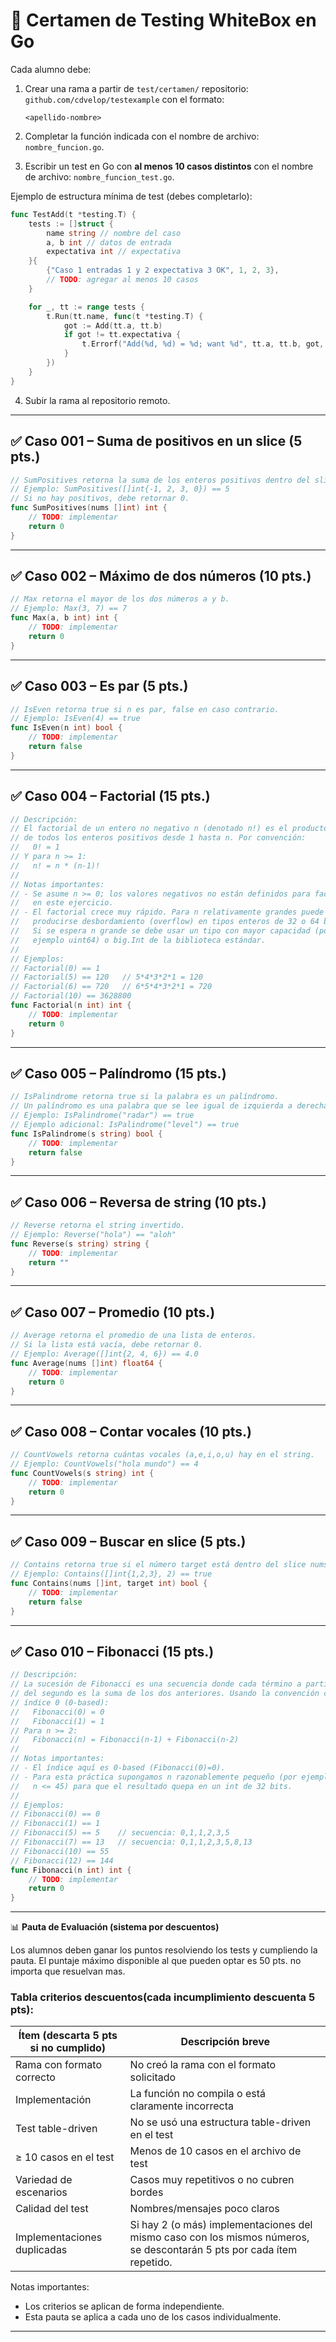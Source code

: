 # 📘 Certamen de Testing WhiteBox en Go

Cada alumno debe:

1. Crear una rama a partir de `test/certamen/` repositorio: `github.com/cdvelop/testexample` con el formato:

   ```
   <apellido-nombre>
   ```
2. Completar la función indicada con el nombre de archivo: `nombre_funcion.go`.

3. Escribir un test en Go con **al menos 10 casos distintos** con el nombre de archivo: `nombre_funcion_test.go`.

Ejemplo de estructura mínima de test (debes completarlo):

```go
func TestAdd(t *testing.T) {
	tests := []struct {
		name string // nombre del caso
		a, b int // datos de entrada
		expectativa int // expectativa
	}{
		{"Caso 1 entradas 1 y 2 expectativa 3 OK", 1, 2, 3},
		// TODO: agregar al menos 10 casos
	}

	for _, tt := range tests {
		t.Run(tt.name, func(t *testing.T) {
			got := Add(tt.a, tt.b)
			if got != tt.expectativa {
				t.Errorf("Add(%d, %d) = %d; want %d", tt.a, tt.b, got, tt.expectativa)
			}
		})
	}
}
```


4. Subir la rama al repositorio remoto.

---

## ✅ Caso 001 – Suma de positivos en un slice (5 pts.)

```go
// SumPositives retorna la suma de los enteros positivos dentro del slice nums.
// Ejemplo: SumPositives([]int{-1, 2, 3, 0}) == 5
// Si no hay positivos, debe retornar 0.
func SumPositives(nums []int) int {
	// TODO: implementar
	return 0
}
```

---

## ✅ Caso 002 – Máximo de dos números (10 pts.)

```go
// Max retorna el mayor de los dos números a y b.
// Ejemplo: Max(3, 7) == 7
func Max(a, b int) int {
	// TODO: implementar
	return 0
}
```

---

## ✅ Caso 003 – Es par (5 pts.)

```go
// IsEven retorna true si n es par, false en caso contrario.
// Ejemplo: IsEven(4) == true
func IsEven(n int) bool {
	// TODO: implementar
	return false
}
```

---

## ✅ Caso 004 – Factorial (15 pts.)

```go
// Descripción:
// El factorial de un entero no negativo n (denotado n!) es el producto
// de todos los enteros positivos desde 1 hasta n. Por convención:
//   0! = 1
// Y para n >= 1:
//   n! = n * (n-1)!
//
// Notas importantes:
// - Se asume n >= 0; los valores negativos no están definidos para factorial
//   en este ejercicio.
// - El factorial crece muy rápido. Para n relativamente grandes puede
//   producirse desbordamiento (overflow) en tipos enteros de 32 o 64 bits.
//   Si se espera n grande se debe usar un tipo con mayor capacidad (por
//   ejemplo uint64) o big.Int de la biblioteca estándar.
//
// Ejemplos:
// Factorial(0) == 1
// Factorial(5) == 120   // 5*4*3*2*1 = 120
// Factorial(6) == 720   // 6*5*4*3*2*1 = 720
// Factorial(10) == 3628800
func Factorial(n int) int {
	// TODO: implementar
	return 0
}
```

---

## ✅ Caso 005 – Palíndromo (15 pts.)

```go
// IsPalindrome retorna true si la palabra es un palíndromo.
// Un palíndromo es una palabra que se lee igual de izquierda a derecha y de derecha a izquierda.
// Ejemplo: IsPalindrome("radar") == true
// Ejemplo adicional: IsPalindrome("level") == true
func IsPalindrome(s string) bool {
	// TODO: implementar
	return false
}
```

---

## ✅ Caso 006 – Reversa de string (10 pts.)

```go
// Reverse retorna el string invertido.
// Ejemplo: Reverse("hola") == "aloh"
func Reverse(s string) string {
	// TODO: implementar
	return ""
}
```

---

## ✅ Caso 007 – Promedio (10 pts.)

```go
// Average retorna el promedio de una lista de enteros.
// Si la lista está vacía, debe retornar 0.
// Ejemplo: Average([]int{2, 4, 6}) == 4.0
func Average(nums []int) float64 {
	// TODO: implementar
	return 0
}
```

---

## ✅ Caso 008 – Contar vocales (10 pts.)

```go
// CountVowels retorna cuántas vocales (a,e,i,o,u) hay en el string.
// Ejemplo: CountVowels("hola mundo") == 4
func CountVowels(s string) int {
	// TODO: implementar
	return 0
}
```

---

## ✅ Caso 009 – Buscar en slice (5 pts.)

```go
// Contains retorna true si el número target está dentro del slice nums.
// Ejemplo: Contains([]int{1,2,3}, 2) == true
func Contains(nums []int, target int) bool {
	// TODO: implementar
	return false
}
```

---

## ✅ Caso 010 – Fibonacci (15 pts.)

```go
// Descripción:
// La sucesión de Fibonacci es una secuencia donde cada término a partir
// del segundo es la suma de los dos anteriores. Usando la convención con
// índice 0 (0-based):
//   Fibonacci(0) = 0
//   Fibonacci(1) = 1
// Para n >= 2:
//   Fibonacci(n) = Fibonacci(n-1) + Fibonacci(n-2)
//
// Notas importantes:
// - El índice aquí es 0-based (Fibonacci(0)=0).
// - Para esta práctica supongamos n razonablemente pequeño (por ejemplo
//   n <= 45) para que el resultado quepa en un int de 32 bits.
//
// Ejemplos:
// Fibonacci(0) == 0
// Fibonacci(1) == 1
// Fibonacci(5) == 5    // secuencia: 0,1,1,2,3,5
// Fibonacci(7) == 13   // secuencia: 0,1,1,2,3,5,8,13
// Fibonacci(10) == 55
// Fibonacci(12) == 144
func Fibonacci(n int) int {
	// TODO: implementar
	return 0
}
```

---

📊 **Pauta de Evaluación (sistema por descuentos)**

Los alumnos deben ganar los puntos resolviendo los tests y cumpliendo la pauta. El puntaje máximo disponible al que pueden optar es 50 pts. no importa que resuelvan mas.

### Tabla criterios  descuentos(cada incumplimiento descuenta 5 pts):

| Ítem (descarta 5 pts si no cumplido)     | Descripción breve                                |
| ---------------------------------------- | ------------------------------------------------ |
| Rama con formato correcto                | No creó la rama con el formato solicitado        |
| Implementación                        | La función no compila o está claramente incorrecta |
| Test table-driven                      | No se usó una estructura table-driven en el test |
| ≥ 10 casos en el test                   | Menos de 10 casos en el archivo de test         |
| Variedad de escenarios                  | Casos muy repetitivos o no cubren bordes        |
| Calidad del test                        | Nombres/mensajes poco claros |
| Implementaciones duplicadas            | Si hay 2 (o más) implementaciones del mismo caso con los mismos números, se descontarán 5 pts por cada ítem repetido. |

Notas importantes:
- Los criterios se aplican de forma independiente.
- Esta pauta se aplica a cada uno de los casos individualmente.

---


